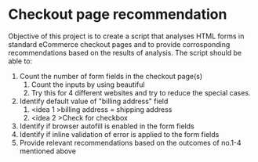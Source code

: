 # Checkout page recommendation

Objective of this project is to create a script that analyses HTML forms in standard eCommerce checkout pages and to provide corrosponding recommendations based on the results of analysis.
The script should be able to:
1. Count the number of form fields in the checkout page(s)
    1. Count the inputs by using beautiful
    1. Try this for 4 different websites and try to reduce the special cases.
2. Identify default value of "billing address" field
    1. <idea 1 >billing address = shipping address
    1. <idea 2 >Check for checkbox
3. Identify if browser autofill is enabled in the form fields
4. Identify if inline validation of error is applied to the form fields
5. Provide relevant recommendations based on the outcomes of no.1-4 mentioned above
